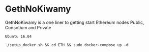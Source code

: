 # GethNoKiwamy
GethNoKiwamy is a one liner to getting start Ethereum nodes Public, Consotium and Private 

```
Ubuntu 16.04

./setup_docker.sh && cd ETH && sudo docker-compose up -d

```
